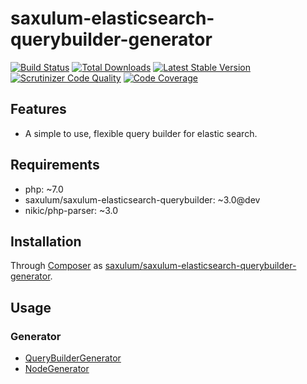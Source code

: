# saxulum-elasticsearch-querybuilder-generator

[![Build Status](https://api.travis-ci.org/saxulum/saxulum-elasticsearch-querybuilder-generator.png?branch=master)](https://travis-ci.org/saxulum/saxulum-elasticsearch-querybuilder-generator)
[![Total Downloads](https://poser.pugx.org/saxulum/saxulum-elasticsearch-querybuilder-generator/downloads.png)](https://packagist.org/packages/saxulum/saxulum-elasticsearch-querybuilder-generator)
[![Latest Stable Version](https://poser.pugx.org/saxulum/saxulum-elasticsearch-querybuilder-generator/v/stable.png)](https://packagist.org/packages/saxulum/saxulum-elasticsearch-querybuilder-generator)
[![Scrutinizer Code Quality](https://scrutinizer-ci.com/g/saxulum/saxulum-elasticsearch-querybuilder-generator/badges/quality-score.png?b=master)](https://scrutinizer-ci.com/g/saxulum/saxulum-elasticsearch-querybuilder-generator/?branch=master)
[![Code Coverage](https://scrutinizer-ci.com/g/saxulum/saxulum-elasticsearch-querybuilder-generator/badges/coverage.png?b=master)](https://scrutinizer-ci.com/g/saxulum/saxulum-elasticsearch-querybuilder-generator/?branch=master)

## Features

 * A simple to use, flexible query builder for elastic search.

## Requirements

 * php: ~7.0
 * saxulum/saxulum-elasticsearch-querybuilder: ~3.0@dev
 * nikic/php-parser: ~3.0

## Installation

Through [Composer](http://getcomposer.org) as [saxulum/saxulum-elasticsearch-querybuilder-generator][1].

## Usage

### Generator

 * [QueryBuilderGenerator][2]
 * [NodeGenerator][3]

[1]: https://packagist.org/packages/saxulum/saxulum-elasticsearch-querybuilder-generator
[2]: doc/QueryBuilderGenerator.md
[3]: doc/NodeGenerator.md

